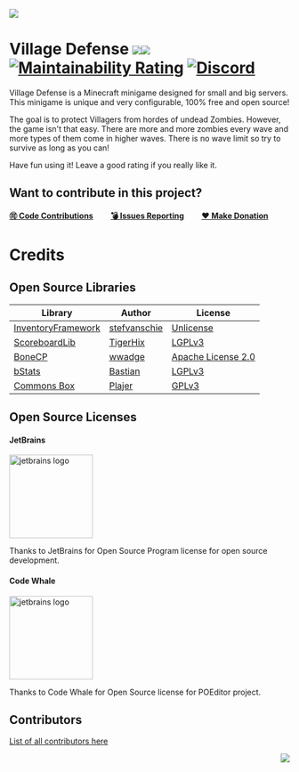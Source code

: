 ![](https://i.imgur.com/H2Ef4eK.png)

# Village Defense [![](https://img.shields.io/badge/javadocs-latest-green.svg)](https://jd.plajer.xyz/minecraft/villagedefense)[![](https://img.shields.io/badge/wiki-click-blue.svg)](https://wiki.plajer.xyz/minecraft/villagedefense/index.php) [![Maintainability Rating](https://sonarcloud.io/api/project_badges/measure?project=Plajer-Lair_Village_Defense&metric=sqale_rating)](https://sonarcloud.io/dashboard?id=Plajer-Lair_Village_Defense) [![Discord](https://img.shields.io/discord/345628548716822530.svg?color=7289DA&label=discord)](https://discord.gg/UXzUdTP)
Village Defense is a Minecraft minigame designed for small and big servers. This minigame is unique and very configurable, 100% free and open source! 

The goal is to protect Villagers from hordes of undead Zombies. However, the game isn't that easy. There are more and more zombies every wave and more types of them come in higher waves. There is no wave limit so try to survive as long as you can!

Have fun using it! Leave a good rating if you really like it.

## Want to contribute in this project?
[**🉑 Code Contributions**](https://github.com/Plajer-Lair/Village_Defense/blob/master/.github/CONTRIBUTING.md)        [**💣 Issues Reporting**](https://github.com/Plajer-Lair/Village_Defense/issues/new/choose)        [**❤ Make Donation**](https://www.paypal.me/Plajer)

# Credits
## Open Source Libraries
| Library                                                     | Author                                          | License                                                                    |
|-------------------------------------------------------------|-------------------------------------------------|----------------------------------------------------------------------------|
| [InventoryFramework](https://github.com/stefvanschie/IF/)   | [stefvanschie](https://github.com/stefvanschie) | [Unlicense](https://github.com/stefvanschie/IF/blob/master/LICENSE)        |
| [ScoreboardLib](https://github.com/TigerHix/ScoreboardLib/) | [TigerHix](https://github.com/TigerHix)         | [LGPLv3](https://github.com/TigerHix/ScoreboardLib/blob/master/LICENSE)    |
| [BoneCP](https://github.com/wwadge/bonecp)                  | [wwadge](https://github.com/wwadge)             | [Apache License 2.0](https://github.com/wwadge/bonecp/blob/master/LICENSE) |
| [bStats](https://github.com/Bastian/bStats-Metrics)         | [Bastian](https://github.com/Bastian)           | [LGPLv3](https://github.com/Bastian/bStats-Metrics/blob/master/LICENSE)    |
| [Commons Box](https://github.com/Plajer/Commons-Box)        | [Plajer](https://github.com/Plajer)             | [GPLv3](https://github.com/Plajer/Commons-Box/blob/master/LICENSE.md)      |
## Open Source Licenses
#### JetBrains
<img src="https://www.jetbrains.com/company/brand/img/jb-wrong-2.svg" alt="jetbrains logo" width="150"/>

Thanks to JetBrains for Open Source Program license for open source development.
#### Code Whale
<img src="https://poeditor.com/public/images/logo/logo_head_500_transparent.png" alt="jetbrains logo" width="150"/>

Thanks to Code Whale for Open Source license for POEditor project.
## Contributors
[List of all contributors here](https://plajer.xyz/contributors/villagedefense.html)

<img align="right" src="https://i.imgur.com/EmFfDXN.png">
